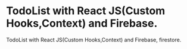 # TodoList with React JS(Custom Hooks,Context) and Firebase.
 
 TodoList with React JS(Custom Hooks,Context) and Firebase, firestore.
 
 
 
 
 
 
  
   
 
